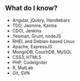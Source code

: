 ## What do <span class="accent-positive">I know</span>?

<ul class="checks">
  <li>Angular, jQuery, Handlebars</li>
  <li>TDD, Jasmine, Karma</li>
  <li>CDCI, Jenkins</li>
  <li>Yeoman, Grunt, nodeJS</li>
  <li>RHEL and Debian-based Linux</li>
  <li>Apache, ExpressJS</li>
  <li>MongoDB, CouchDB, MySQL</li>
  <li>CSS3, HTML5</li>
  <li>PHP, CodeIgniter</li>
  <li>R, MatLab</li>
  <li>Git, SVN</li>
</ul>
